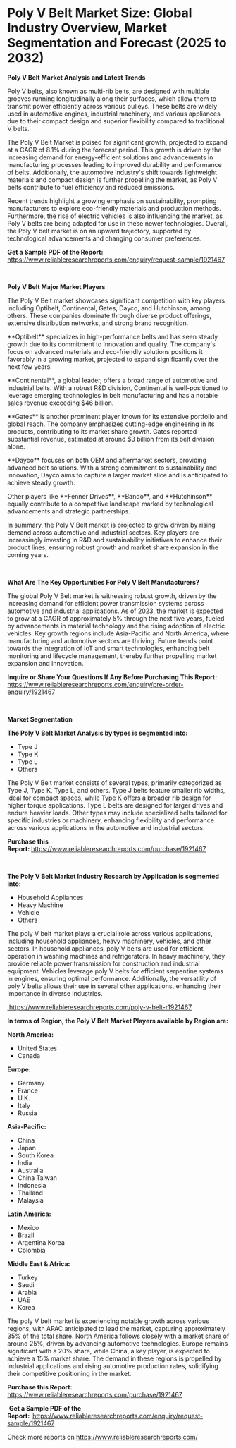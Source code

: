 <p><h1>Poly V Belt Market Size: Global Industry Overview, Market Segmentation and Forecast (2025 to 2032)</h1></p><p><strong>Poly V Belt Market Analysis and Latest Trends</strong></p>
<p><p>Poly V belts, also known as multi-rib belts, are designed with multiple grooves running longitudinally along their surfaces, which allow them to transmit power efficiently across various pulleys. These belts are widely used in automotive engines, industrial machinery, and various appliances due to their compact design and superior flexibility compared to traditional V belts.</p><p>The Poly V Belt Market is poised for significant growth, projected to expand at a CAGR of 8.1% during the forecast period. This growth is driven by the increasing demand for energy-efficient solutions and advancements in manufacturing processes leading to improved durability and performance of belts. Additionally, the automotive industry's shift towards lightweight materials and compact design is further propelling the market, as Poly V belts contribute to fuel efficiency and reduced emissions.</p><p>Recent trends highlight a growing emphasis on sustainability, prompting manufacturers to explore eco-friendly materials and production methods. Furthermore, the rise of electric vehicles is also influencing the market, as Poly V belts are being adapted for use in these newer technologies. Overall, the Poly V belt market is on an upward trajectory, supported by technological advancements and changing consumer preferences.</p></p>
<p><strong>Get a Sample PDF of the Report:&nbsp;</strong> <a href="https://www.reliableresearchreports.com/enquiry/request-sample/1921467?utm_campaign=2331&utm_medium=2&utm_source=Github&utm_content=ia&utm_term=20022025&utm_id=poly-v-belt">https://www.reliableresearchreports.com/enquiry/request-sample/1921467</a></p>
<p>&nbsp;</p>
<p><strong>Poly V Belt Major Market Players</strong></p>
<p><p>The Poly V Belt market showcases significant competition with key players including Optibelt, Continental, Gates, Dayco, and Hutchinson, among others. These companies dominate through diverse product offerings, extensive distribution networks, and strong brand recognition.</p><p>**Optibelt** specializes in high-performance belts and has seen steady growth due to its commitment to innovation and quality. The company's focus on advanced materials and eco-friendly solutions positions it favorably in a growing market, projected to expand significantly over the next few years.</p><p>**Continental**, a global leader, offers a broad range of automotive and industrial belts. With a robust R&D division, Continental is well-positioned to leverage emerging technologies in belt manufacturing and has a notable sales revenue exceeding $46 billion.</p><p>**Gates** is another prominent player known for its extensive portfolio and global reach. The company emphasizes cutting-edge engineering in its products, contributing to its market share growth. Gates reported substantial revenue, estimated at around $3 billion from its belt division alone.</p><p>**Dayco** focuses on both OEM and aftermarket sectors, providing advanced belt solutions. With a strong commitment to sustainability and innovation, Dayco aims to capture a larger market slice and is anticipated to achieve steady growth.</p><p>Other players like **Fenner Drives**, **Bando**, and **Hutchinson** equally contribute to a competitive landscape marked by technological advancements and strategic partnerships.</p><p>In summary, the Poly V Belt market is projected to grow driven by rising demand across automotive and industrial sectors. Key players are increasingly investing in R&D and sustainability initiatives to enhance their product lines, ensuring robust growth and market share expansion in the coming years.</p></p>
<p>&nbsp;</p>
<p><strong>What Are The Key Opportunities For Poly V Belt Manufacturers?</strong></p>
<p><p>The global Poly V Belt market is witnessing robust growth, driven by the increasing demand for efficient power transmission systems across automotive and industrial applications. As of 2023, the market is expected to grow at a CAGR of approximately 5% through the next five years, fueled by advancements in material technology and the rising adoption of electric vehicles. Key growth regions include Asia-Pacific and North America, where manufacturing and automotive sectors are thriving. Future trends point towards the integration of IoT and smart technologies, enhancing belt monitoring and lifecycle management, thereby further propelling market expansion and innovation.</p></p>
<p><strong>Inquire or Share Your Questions If Any Before Purchasing This Report:</strong> <a href="https://www.reliableresearchreports.com/enquiry/pre-order-enquiry/1921467?utm_campaign=2331&utm_medium=2&utm_source=Github&utm_content=ia&utm_term=20022025&utm_id=poly-v-belt">https://www.reliableresearchreports.com/enquiry/pre-order-enquiry/1921467</a></p>
<p>&nbsp;</p>
<p><strong>Market Segmentation</strong></p>
<p><strong>The Poly V Belt Market Analysis by types is segmented into:</strong></p>
<p><ul><li>Type J</li><li>Type K</li><li>Type L</li><li>Others</li></ul></p>
<p><p>The Poly V Belt market consists of several types, primarily categorized as Type J, Type K, Type L, and others. Type J belts feature smaller rib widths, ideal for compact spaces, while Type K offers a broader rib design for higher torque applications. Type L belts are designed for larger drives and endure heavier loads. Other types may include specialized belts tailored for specific industries or machinery, enhancing flexibility and performance across various applications in the automotive and industrial sectors.</p></p>
<p><strong>Purchase this Report:&nbsp;</strong><a href="https://www.reliableresearchreports.com/purchase/1921467?utm_campaign=2331&utm_medium=2&utm_source=Github&utm_content=ia&utm_term=20022025&utm_id=poly-v-belt">https://www.reliableresearchreports.com/purchase/1921467</a></p>
<p>&nbsp;</p>
<p><strong>The Poly V Belt Market Industry Research by Application is segmented into:</strong></p>
<p><ul><li>Household Appliances</li><li>Heavy Machine</li><li>Vehicle</li><li>Others</li></ul></p>
<p><p>The poly V belt market plays a crucial role across various applications, including household appliances, heavy machinery, vehicles, and other sectors. In household appliances, poly V belts are used for efficient operation in washing machines and refrigerators. In heavy machinery, they provide reliable power transmission for construction and industrial equipment. Vehicles leverage poly V belts for efficient serpentine systems in engines, ensuring optimal performance. Additionally, the versatility of poly V belts allows their use in several other applications, enhancing their importance in diverse industries.</p></p>
<p><a href="https://www.reliableresearchreports.com/poly-v-belt-r1921467?utm_campaign=2331&utm_medium=2&utm_source=Github&utm_content=ia&utm_term=20022025&utm_id=poly-v-belt">&nbsp;https://www.reliableresearchreports.com/poly-v-belt-r1921467</a></p>
<p><strong>In terms of Region, the Poly V Belt Market Players available by Region are:</strong></p>
<p>
    <p> <strong> North America: </strong>
        <ul>
            <li>United States</li>
            <li>Canada</li>
        </ul>
        </p> 
    <p> <strong> Europe: </strong>
        <ul>
            <li>Germany</li>
            <li>France</li>
            <li>U.K.</li>
            <li>Italy</li>
            <li>Russia</li>
        </ul>
        </p> 
    <p> <strong> Asia-Pacific: </strong>
        <ul>
            <li>China</li>
            <li>Japan</li>
            <li>South Korea</li>
            <li>India</li>
            <li>Australia</li>
            <li>China Taiwan</li>
            <li>Indonesia</li>
            <li>Thailand</li>
            <li>Malaysia</li>
        </ul>
        </p> 
    <p> <strong> Latin America: </strong>
        <ul>
            <li>Mexico</li>
            <li>Brazil</li>
            <li>Argentina Korea</li>
            <li>Colombia</li>
        </ul>
        </p> 
    <p> <strong> Middle East & Africa: </strong>
        <ul>
            <li>Turkey</li>
            <li>Saudi</li>
            <li>Arabia</li>
            <li>UAE</li>
            <li>Korea</li>
        </ul>
    </p>
    </p>
<p><p>The poly V belt market is experiencing notable growth across various regions, with APAC anticipated to lead the market, capturing approximately 35% of the total share. North America follows closely with a market share of around 25%, driven by advancing automotive technologies. Europe remains significant with a 20% share, while China, a key player, is expected to achieve a 15% market share. The demand in these regions is propelled by industrial applications and rising automotive production rates, solidifying their competitive positioning in the market.</p></p>
<p><strong>Purchase this Report: </strong><a href="https://www.reliableresearchreports.com/purchase/1921467?utm_campaign=2331&utm_medium=2&utm_source=Github&utm_content=ia&utm_term=20022025&utm_id=poly-v-belt">https://www.reliableresearchreports.com/purchase/1921467</a></p>
<p>&nbsp;<strong>Get a Sample PDF of the Report:&nbsp;&nbsp;</strong><a href="https://www.reliableresearchreports.com/enquiry/request-sample/1921467?utm_campaign=2331&utm_medium=2&utm_source=Github&utm_content=ia&utm_term=20022025&utm_id=poly-v-belt">https://www.reliableresearchreports.com/enquiry/request-sample/1921467</a></p>
<p><strong></strong></p>
<p>Check more reports on <a href="https://www.reliableresearchreports.com/?utm_campaign=2331&utm_medium=2&utm_source=Github&utm_content=ia&utm_term=20022025&utm_id=poly-v-belt">https://www.reliableresearchreports.com/</a></p>